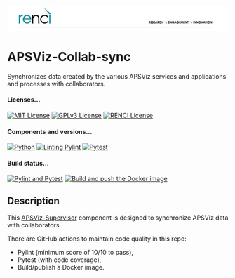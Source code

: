 <!--
SPDX-FileCopyrightText: 2022 Renaissance Computing Institute. All rights reserved.
SPDX-FileCopyrightText: 2023 Renaissance Computing Institute. All rights reserved.
SPDX-FileCopyrightText: 2024 Renaissance Computing Institute. All rights reserved.

SPDX-License-Identifier: GPL-3.0-or-later
SPDX-License-Identifier: LicenseRef-RENCI
SPDX-License-Identifier: MIT
-->

![image not found](renci-logo.png "RENCI")

# APSViz-Collab-sync
Synchronizes data created by the various APSViz services and applications and processes with collaborators.

#### Licenses...
[![MIT License](https://img.shields.io/badge/License-MIT-orange.svg)](https://github.com/RENCI/APSVIZ-Supervisor/tree/master/LICENSE)
[![GPLv3 License](https://img.shields.io/badge/License-GPL%20v3-yellow.svg)](https://opensource.org/licenses/)
[![RENCI License](https://img.shields.io/badge/License-RENCI-blue.svg)](https://www.renci.org/)
#### Components and versions...
[![Python](https://img.shields.io/badge/Python-3.12.7-orange)](https://github.com/python/cpython)
[![Linting Pylint](https://img.shields.io/badge/Pylint-%203.3.1-yellow)](https://github.com/PyCQA/pylint)
[![Pytest](https://img.shields.io/badge/Pytest-%208.3.3-blue)](https://github.com/pytest-dev/pytest)
#### Build status...
[![Pylint and Pytest](https://github.com/RENCI/APSViz-collab-sync/actions/workflows/pylint-pytest.yml/badge.svg)](https://github.com/RENCI/APSViz-collab-sync/actions/workflows/pylint-pytest.yml)
[![Build and push the Docker image](https://github.com/RENCI/APSViz-collab-sync/actions/workflows/image-push.yml/badge.svg)](https://github.com/RENCI/APSViz-collab-sync/actions/workflows/image-push.yml)

## Description
This [APSViz-Supervisor](https://github.com/RENCI/APSVIZ-Supervisor) component is designed to synchronize APSViz data with collaborators.

There are GitHub actions to maintain code quality in this repo:
 - Pylint (minimum score of 10/10 to pass),
 - Pytest (with code coverage),
 - Build/publish a Docker image.
